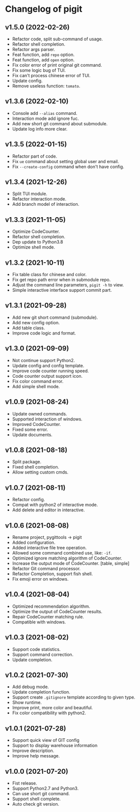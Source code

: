 # Changelog of pigit

## v1.5.0 (2022-02-26)
- Refactor code, split sub-command of usage.
- Refactor shell completion.
- Refactor args parser.
- Feat function, add `repo` option.
- Feat function, add `open` option.
- Fix color error of print original git command.
- Fix some logic bug of TUI.
- Fix can't process chinese error of TUI.
- Update config.
- Remove useless function: `tomato`.

## v1.3.6 (2022-02-10)
- Console add `--alias` command.
- Interaction mode add ignore fuc.
- Add new short git command about submodule.
- Update log info more clear.

## v1.3.5 (2022-01-15)
- Refactor part of code.
- Fix `ue` command about setting global user and email.
- Fix `--create-config` command when don't have config.

## v1.3.4 (2021-12-26)
- Split TUI module.
- Refactor interaction mode.
- Add branch model of interaction.

## v1.3.3 (2021-11-05)
- Optimize CodeCounter.
- Refactor shell completion.
- Dep update to Python3.8
- Optimize shell mode.

## v1.3.2 (2021-10-11)
- Fix table class for chinese and color.
- Fix get repo path error when in submodule repo.
- Adjust the command line parameters, `pigit -h` to view.
- Simple interactive interface support commit part.

## v1.3.1 (2021-09-28)
- Add new git short command (submodule).
- Add new config option.
- Add table class.
- Improve code logic and format.

## v1.3.0 (2021-09-09)
- Not continue support Python2.
- Update config and config template.
- Improve code counter running speed.
- Code counter output support icon.
- Fix color command error.
- Add simple shell mode.

## v1.0.9 (2021-08-24)
- Update owned commands.
- Supported interaction of windows.
- Improved CodeCounter.
- Fixed some error.
- Update documents.

## v1.0.8 (2021-08-18)
- Split package.
- Fixed shell completion.
- Allow setting custom cmds.

## v1.0.7 (2021-08-11)
- Refactor config.
- Compat with python2 of interactive mode.
- Add delete and editor in interactive.

## v1.0.6 (2021-08-08)
- Rename project, pygittools -> pigit
- Added configuration.
- Added interactive file tree operation.
- Allowed some command combined use, like: `-if`.
- Optimized ignore matching algorithm of CodeCounter.
- Increase the output mode of CodeCounter. [table, simple]
- Refactor Git command processor.
- Refactor Completion, support fish shell.
- Fix emoji error on windows.

## v1.0.4 (2021-08-04)
- Optimized recommendation algorithm.
- Optimize the output of CodeCounter results.
- Repair CodeCounter matching rule.
- Compatible with windows.

## v1.0.3 (2021-08-02)
- Support code statistics.
- Support command correction.
- Update completion.

## v1.0.2 (2021-07-30)
- Add debug mode.
- Update completion function.
- Support create `.gitignore` template according to given type.
- Show runtime.
- Improve print, more color and beautiful.
- Fix color compatibility with python2.

## v1.0.1 (2021-07-28)
- Support quick view of GIT config
- Support to display warehouse information
- Improve description.
- Improve help message.

## v1.0.0 (2021-07-20)
- Fist release.
- Support Python2.7 and Python3.
- Can use short git command.
- Support shell complete.
- Auto check git version.
